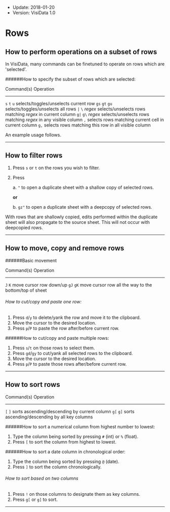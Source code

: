 - Update: 2018-01-20
- Version: VisiData 1.0

# Rows

## How to perform operations on a subset of rows

In VisiData, many commands can be finetuned to operate on rows which are 'selected'.

######How to specify the subset of rows which are selected:

Command(s)         Operation
-----------------  -------------
 `s`  `t`  `u`     selects/toggles/unselects current row
`gs` `gt` `gu`     selects/toggles/unselects all rows
 `|`  `\` *regex*  selects/unselects rows matching *regex* in current column
`g|` `g\` *regex*  selects/unselects rows matching *regex* in any visible column
 `,`               selects rows matching current cell in current column
`g,`               selects rows matching this row in all visible column

An example usage follows.

---

## How to filter rows

1. Press `s` or `t` on the rows you wish to filter.
2. Press

    a. `"` to open a duplicate sheet with a shallow copy of selected rows.

    **or**

    b. `gz"` to open a duplicate sheet with a deepcopy of selected rows.

With rows that are shallowly copied, edits performed within the duplicate sheet will also propagate to the source sheet. This will not occur with deepcopied rows.

---

## How to move, copy and remove rows

######Basic movement


Command(s)         Operation
-----------------  -------------
 `J`  `K`          move cursor row down/up
`gJ` `gK`          move cursor row all the way to the bottom/top of sheet


###### How to cut/copy and paste one row:

1. Press `d`/`y` to delete/yank the row and move it to the clipboard.
2. Move the cursor to the desired location.
3. Press `p`/`P` to paste the row after/before current row.

######How to cut/copy and paste multiple rows:

1. Press `s`/`t` on those rows to select them.
2. Press `gd`/`gy` to cut/yank all selected rows to the clipboard.
3. Move the cursor to the desired location.
3. Press `p`/`P` to paste those rows after/before current row.

---

## How to sort rows

Command(s)         Operation
-----------------  -------------
 `[`  `]`          sorts ascending/descending by current column
`g[` `g]`          sorts ascending/descending by all key columns

######How to sort a numerical column from highest number to lowest:

1. Type the column being sorted by pressing `#` (int) or `%` (float).
2. Press `[` to sort the column from highest to lowest.

######How to sort a date column in chronological order:

1. Type the column being sorted by pressing `@` (date).
2. Press `]` to sort the column chronologically.

###### How to sort based on two columns

1. Press `!` on those columns to designate them as key columns.
2. Press `g[` or `g]` to sort.

---

